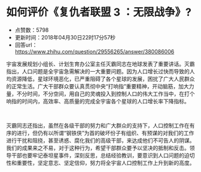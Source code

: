 # 如何评价《复仇者联盟 3 ：无限战争》?
- 点赞数：5798
- 更新时间：2018年04月30日22时17分57秒
- 回答url：https://www.zhihu.com/question/29556265/answer/380086006
<body>
 <p data-pid="CDJ71YhH">宇宙发展规划小组长、计划生育办公室主任灭霸同志在地球发表了重要讲话。灭霸指出，人口问题是全宇宙急需解决的一大重要问题。因为人口增长过快而导致的人均资源降低，星球环境恶化，已严重阻碍了各个星球的发展，困扰了广大人民群众的正常生活。广大干部群众要认真贯彻中央“打响指”重要精神，开动脑筋，加大力量，不分时间，不分空间，用自己的灵魂投入到控制人口的伟大工作当中，在打个响指的时间内，高效率、高质量的完成全宇宙各个星球的人口增长率下降指标。</p>
 <br>
 <p data-pid="LLktVpah">灭霸同志还指出，虽然在各级干部的努力和广大群众的支持下，人口控制工作在有序的进行，但仍有以所谓“钢铁侠”为首的破坏份子有组织、有预谋的对我们的工作进行干扰和阻挠，甚至诱惑、腐化我们的高级干部，来达成他们不可告人的阴谋。我们的成果来之不易，对于这种行为，希望干部群众要予以坚决的抵制和反击。领导干部也要牢记泰坦星事件，深刻反思，总结经验教训，要意识到人口问题的迫切性和重要性，坚定意志、坚定信仰，努力将全宇宙人口控制工作上升到新的高度。</p>
</body>